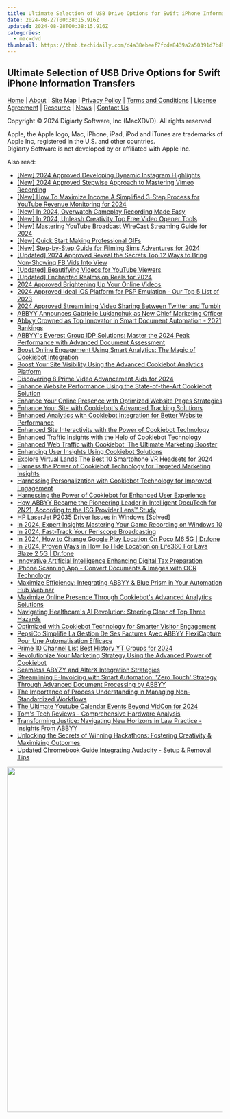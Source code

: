 ```yaml
---
title: Ultimate Selection of USB Drive Options for Swift iPhone Information Transfers
date: 2024-08-27T00:38:15.916Z
updated: 2024-08-28T00:38:15.916Z
categories:
  - macxdvd
thumbnail: https://thmb.techidaily.com/d4a38ebeef7fcde8439a2a50391d7bd9b46cb2287710359624ae1485aff3b993.jpg
---
```


## Ultimate Selection of USB Drive Options for Swift iPhone Information Transfers

[Home](https://tools.techidaily.com/macxdvd/products/) | [About](https://tools.techidaily.com/macxdvd/products/) | [Site Map](https://tools.techidaily.com/macxdvd/products/) | [Privacy Policy](https://tools.techidaily.com/macxdvd/products/) | [Terms and Conditions](https://tools.techidaily.com/macxdvd/products/) | [License Agreement](https://tools.techidaily.com/macxdvd/products/) | [Resource](https://tools.techidaily.com/macxdvd/products/) | [News](https://tools.techidaily.com/macxdvd/products/) | [Contact Us](https://tools.techidaily.com/macxdvd/products/)

Copyright © 2024 Digiarty Software, Inc (MacXDVD). All rights reserved

Apple, the Apple logo, Mac, iPhone, iPad, iPod and iTunes are trademarks of Apple Inc, registered in the U.S. and other countries.  
Digiarty Software is not developed by or affiliated with Apple Inc.

<ins class="adsbygoogle"
     style="display:block"
     data-ad-format="autorelaxed"
     data-ad-client="ca-pub-7571918770474297"
     data-ad-slot="1223367746"></ins>



<ins class="adsbygoogle"
     style="display:block"
     data-ad-client="ca-pub-7571918770474297"
     data-ad-slot="8358498916"
     data-ad-format="auto"
     data-full-width-responsive="true"></ins>

<span class="atpl-alsoreadstyle">Also read:</span>
<div><ul>
<li><a href="https://instagram-clips.techidaily.com/new-2024-approved-developing-dynamic-instagram-highlights/"><u>[New] 2024 Approved  Developing Dynamic Instagram Highlights</u></a></li>
<li><a href="https://on-screen-recording.techidaily.com/new-2024-approved-stepwise-approach-to-mastering-vimeo-recording/"><u>[New] 2024 Approved  Stepwise Approach to Mastering Vimeo Recording</u></a></li>
<li><a href="https://youtube-sure.techidaily.com/ow-to-maximize-income-a-simplified-3-step-process-for-youtube-revenue-monitoring-for-2024/"><u>[New] How To Maximize Income  A Simplified 3-Step Process for YouTube Revenue Monitoring for 2024</u></a></li>
<li><a href="https://screen-mirroring-recording.techidaily.com/new-in-2024-overwatch-gameplay-recording-made-easy/"><u>[New] In 2024, Overwatch Gameplay Recording Made Easy</u></a></li>
<li><a href="https://youtube-lab.techidaily.com/n-2024-unleash-creativity-top-free-video-opener-tools/"><u>[New] In 2024, Unleash Creativity  Top Free Video Opener Tools</u></a></li>
<li><a href="https://youtube-data.techidaily.com/astering-youtube-broadcast-wirecast-streaming-guide-for-2024/"><u>[New] Mastering YouTube Broadcast  WireCast Streaming Guide for 2024</u></a></li>
<li><a href="https://extra-approaches.techidaily.com/new-quick-start-making-professional-gifs/"><u>[New] Quick Start  Making Professional GIFs</u></a></li>
<li><a href="https://remote-screen-capture.techidaily.com/new-step-by-step-guide-for-filming-sims-adventures-for-2024/"><u>[New] Step-by-Step Guide for Filming Sims Adventures for 2024</u></a></li>
<li><a href="https://facebook-video-content.techidaily.com/updated-2024-approved-reveal-the-secrets-top-12-ways-to-bring-non-showing-fb-vids-into-view/"><u>[Updated] 2024 Approved  Reveal the Secrets  Top 12 Ways to Bring Non-Showing FB Vids Into View</u></a></li>
<li><a href="https://youtube-docs.techidaily.com/ed-beautifying-videos-for-youtube-viewers/"><u>[Updated] Beautifying Videos for YouTube Viewers</u></a></li>
<li><a href="https://vp-tips.techidaily.com/updated-enchanted-realms-on-reels-for-2024/"><u>[Updated] Enchanted Realms on Reels for 2024</u></a></li>
<li><a href="https://youtube-webster.techidaily.com/approved-brightening-up-your-online-videos/"><u>2024 Approved  Brightening Up Your Online Videos</u></a></li>
<li><a href="https://screen-capture.techidaily.com/2024-approved-ideal-ios-platform-for-psp-emulation-our-top-5-list-of-2023/"><u>2024 Approved  Ideal iOS Platform for PSP Emulation - Our Top 5 List of 2023</u></a></li>
<li><a href="https://twitter-videos.techidaily.com/2024-approved-streamlining-video-sharing-between-twitter-and-tumblr/"><u>2024 Approved  Streamlining Video Sharing Between Twitter and Tumblr</u></a></li>
<li><a href="https://some-guidance.techidaily.com/abbyy-announces-gabrielle-lukianchuk-as-new-chief-marketing-officer/"><u>ABBYY Announces Gabrielle Lukianchuk as New Chief Marketing Officer</u></a></li>
<li><a href="https://some-guidance.techidaily.com/abbyy-crowned-as-top-innovator-in-smart-document-automation-2021-rankings/"><u>Abbyy Crowned as Top Innovator in Smart Document Automation - 2021 Rankings</u></a></li>
<li><a href="https://some-guidance.techidaily.com/abbyys-everest-group-idp-solutions-master-the-2024-peak-performance-with-advanced-document-assessment/"><u>ABBYY's Everest Group IDP Solutions: Master the 2024 Peak Performance with Advanced Document Assessment</u></a></li>
<li><a href="https://some-guidance.techidaily.com/boost-online-engagement-using-smart-analytics-the-magic-of-cookiebot-integration/"><u>Boost Online Engagement Using Smart Analytics: The Magic of Cookiebot Integration</u></a></li>
<li><a href="https://some-guidance.techidaily.com/boost-your-site-visibility-using-the-advanced-cookiebot-analytics-platform/"><u>Boost Your Site Visibility Using the Advanced Cookiebot Analytics Platform</u></a></li>
<li><a href="https://youtube-sure.techidaily.com/vering-8-prime-video-advancement-aids-for-2024/"><u>Discovering 8 Prime Video Advancement Aids for 2024</u></a></li>
<li><a href="https://some-guidance.techidaily.com/enhance-website-performance-using-the-state-of-the-art-cookiebot-solution/"><u>Enhance Website Performance Using the State-of-the-Art Cookiebot Solution</u></a></li>
<li><a href="https://some-guidance.techidaily.com/enhance-your-online-presence-with-optimized-website-pages-strategies/"><u>Enhance Your Online Presence with Optimized Website Pages Strategies</u></a></li>
<li><a href="https://some-guidance.techidaily.com/enhance-your-site-with-cookiebots-advanced-tracking-solutions/"><u>Enhance Your Site with Cookiebot's Advanced Tracking Solutions</u></a></li>
<li><a href="https://some-guidance.techidaily.com/enhanced-analytics-with-cookiebot-integration-for-better-website-performance/"><u>Enhanced Analytics with Cookiebot Integration for Better Website Performance</u></a></li>
<li><a href="https://some-guidance.techidaily.com/enhanced-site-interactivity-with-the-power-of-cookiebot-technology/"><u>Enhanced Site Interactivity with the Power of Cookiebot Technology</u></a></li>
<li><a href="https://some-guidance.techidaily.com/enhanced-traffic-insights-with-the-help-of-cookiebot-technology/"><u>Enhanced Traffic Insights with the Help of Cookiebot Technology</u></a></li>
<li><a href="https://some-guidance.techidaily.com/enhanced-web-traffic-with-cookiebot-the-ultimate-marketing-booster/"><u>Enhanced Web Traffic with Cookiebot: The Ultimate Marketing Booster</u></a></li>
<li><a href="https://some-guidance.techidaily.com/enhancing-user-insights-using-cookiebot-solutions/"><u>Enhancing User Insights Using Cookiebot Solutions</u></a></li>
<li><a href="https://some-knowledge.techidaily.com/explore-virtual-lands-the-best-10-smartphone-vr-headsets-for-2024/"><u>Explore Virtual Lands  The Best 10 Smartphone VR Headsets for 2024</u></a></li>
<li><a href="https://some-guidance.techidaily.com/harness-the-power-of-cookiebot-technology-for-targeted-marketing-insights/"><u>Harness the Power of Cookiebot Technology for Targeted Marketing Insights</u></a></li>
<li><a href="https://some-guidance.techidaily.com/harnessing-personalization-with-cookiebot-technology-for-improved-engagement/"><u>Harnessing Personalization with Cookiebot Technology for Improved Engagement</u></a></li>
<li><a href="https://some-guidance.techidaily.com/harnessing-the-power-of-cookiebot-for-enhanced-user-experience/"><u>Harnessing the Power of Cookiebot for Enhanced User Experience</u></a></li>
<li><a href="https://some-guidance.techidaily.com/how-abbyy-became-the-pioneering-leader-in-intelligent-docutech-for-2n21-according-to-the-isg-provider-lens-study/"><u>How ABBYY Became the Pioneering Leader in Intelligent DocuTech for 2N21, According to the ISG Provider Lens™ Study</u></a></li>
<li><a href="https://hardware-help.techidaily.com/hp-laserjet-p2035-driver-issues-in-windows-solved/"><u>HP LaserJet P2035 Driver Issues in Windows [Solved]</u></a></li>
<li><a href="https://screen-capture.techidaily.com/in-2024-expert-insights-mastering-your-game-recording-on-windows-10/"><u>In 2024, Expert Insights  Mastering Your Game Recording on Windows 10</u></a></li>
<li><a href="https://some-knowledge.techidaily.com/in-2024-fast-track-your-periscope-broadcasting/"><u>In 2024, Fast-Track Your Periscope Broadcasting</u></a></li>
<li><a href="https://review-topics.techidaily.com/in-2024-how-to-change-google-play-location-on-poco-m6-5g-drfone-by-drfone-virtual-android/"><u>In 2024, How to Change Google Play Location On Poco M6 5G | Dr.fone</u></a></li>
<li><a href="https://location-social.techidaily.com/in-2024-proven-ways-in-how-to-hide-location-on-life360-for-lava-blaze-2-5g-drfone-by-drfone-virtual-android/"><u>In 2024, Proven Ways in How To Hide Location on Life360 For Lava Blaze 2 5G | Dr.fone</u></a></li>
<li><a href="https://some-guidance.techidaily.com/innovative-artificial-intelligence-enhancing-digital-tax-preparation/"><u>Innovative Artificial Intelligence Enhancing Digital Tax Preparation</u></a></li>
<li><a href="https://some-guidance.techidaily.com/iphone-scanning-app-convert-documents-and-images-with-ocr-technology/"><u>IPhone Scanning App - Convert Documents & Images with OCR Technology</u></a></li>
<li><a href="https://some-guidance.techidaily.com/maximize-efficiency-integrating-abbyy-and-blue-prism-in-your-automation-hub-webinar/"><u>Maximize Efficiency: Integrating ABBYY & Blue Prism in Your Automation Hub Webinar</u></a></li>
<li><a href="https://some-guidance.techidaily.com/maximize-online-presence-through-cookiebots-advanced-analytics-solutions/"><u>Maximize Online Presence Through Cookiebot's Advanced Analytics Solutions</u></a></li>
<li><a href="https://some-guidance.techidaily.com/navigating-healthcares-ai-revolution-steering-clear-of-top-three-hazards/"><u>Navigating Healthcare's AI Revolution: Steering Clear of Top Three Hazards</u></a></li>
<li><a href="https://some-guidance.techidaily.com/optimized-with-cookiebot-technology-for-smarter-visitor-engagement/"><u>Optimized with Cookiebot Technology for Smarter Visitor Engagement</u></a></li>
<li><a href="https://some-guidance.techidaily.com/pepsico-simplifie-la-gestion-de-ses-factures-avec-abbyy-flexicapture-pour-une-automatisation-efficace/"><u>PepsiCo Simplifie La Gestion De Ses Factures Avec ABBYY FlexiCapture Pour Une Automatisation Efficace</u></a></li>
<li><a href="https://facebook-video-share.techidaily.com/prime-10-channel-list-best-history-yt-groups-for-2024/"><u>Prime 10 Channel List  Best History YT Groups for 2024</u></a></li>
<li><a href="https://some-guidance.techidaily.com/revolutionize-your-marketing-strategy-using-the-advanced-power-of-cookiebot/"><u>Revolutionize Your Marketing Strategy Using the Advanced Power of Cookiebot</u></a></li>
<li><a href="https://some-guidance.techidaily.com/seamless-abyzy-and-alterx-integration-strategies/"><u>Seamless ABYZY and AlterX Integration Strategies</u></a></li>
<li><a href="https://some-guidance.techidaily.com/streamlining-e-invoicing-with-smart-automation-zero-touch-strategy-through-advanced-document-processing-by-abbyy/"><u>Streamlining E-Invoicing with Smart Automation: 'Zero Touch' Strategy Through Advanced Document Processing by ABBYY</u></a></li>
<li><a href="https://some-guidance.techidaily.com/the-importance-of-process-understanding-in-managing-non-standardized-workflows/"><u>The Importance of Process Understanding in Managing Non-Standardized Workflows</u></a></li>
<li><a href="https://youtube-sure.techidaily.com/ltimate-youtube-calendar-events-beyond-vidcon-for-2024/"><u>The Ultimate Youtube Calendar  Events Beyond VidCon for 2024</u></a></li>
<li><a href="https://hardware-help.techidaily.com/toms-tech-reviews-comprehensive-hardware-analysis/"><u>Tom's Tech Reviews - Comprehensive Hardware Analysis</u></a></li>
<li><a href="https://some-guidance.techidaily.com/transforming-justice-navigating-new-horizons-in-law-practice-insights-from-abbyy/"><u>Transforming Justice: Navigating New Horizons in Law Practice - Insights From ABBYY</u></a></li>
<li><a href="https://some-guidance.techidaily.com/unlocking-the-secrets-of-winning-hackathons-fostering-creativity-and-maximizing-outcomes/"><u>Unlocking the Secrets of Winning Hackathons: Fostering Creativity & Maximizing Outcomes</u></a></li>
<li><a href="https://sound-optimizing.techidaily.com/updated-chromebook-guide-integrating-audacity-setup-and-removal-tips/"><u>Updated Chromebook Guide Integrating Audacity - Setup & Removal Tips</u></a></li>
</ul></div>

<!-- affiliate ads begin -->
<a href="https://atezr.pxf.io/c/5597632/2018605/18496" target="_top" id="2018605"><img src="//a.impactradius-go.com/display-ad/18496-2018605" border="0" alt="" width="798" height="807"/></a><img height="0" width="0" src="https://imp.pxf.io/i/5597632/2018605/18496" style="position:absolute;visibility:hidden;" border="0" />
<!-- affiliate ads end -->
